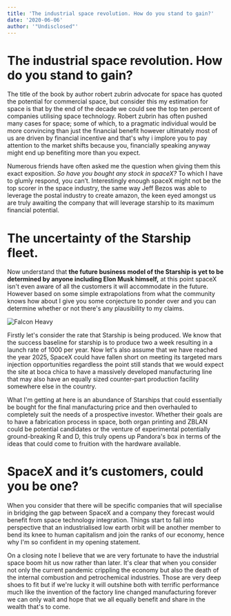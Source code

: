 ```yaml
---
title: 'The industrial space revolution. How do you stand to gain?'
date: '2020-06-06'
author: '"Undisclosed"'
---
```


# The industrial space revolution. How do you stand to gain?

The title of the book by author robert zubrin advocate for space has quoted the potential for commercial space, but consider this my estimation for space is that by the end of the decade we could see the top ten percent of companies utilising space technology. Robert zubrin has often pushed many cases for space; some of which, to a pragmatic individual would be more convincing than just the financial benefit however ultimately most of us are driven by financial incentive and that's why i implore you to pay attention to the market shifts because you, financially speaking anyway might end up benefiting more than you expect.

Numerous friends have often asked me the question when giving them this exact exposition. *So have you bought any stock in spaceX?*  To which I have to glumly respond, you can’t. Interestingly enough spaceX might not be the top scorer in the space industry, the same way Jeff Bezos was able to leverage the postal industry to create amazon, the keen eyed amongst us are truly awaiting the company that will leverage starship to its maximum financial potential.

# The uncertainty of the Starship fleet.

Now understand that **the future business model of the Starship is yet to be determined by anyone including Elon Musk himself,** at this point spaceX isn't even aware of all the customers it will accommodate in the future. However based on some simple extrapolations from what the community knows how about I give you some conjecture to ponder over and you can determine whether or not there's any plausibility to my claims.

![Falcon Heavy](https://images.unsplash.com/photo-1517976487492-5750f3195933?ixlib=rb-1.2.1&ixid=eyJhcHBfaWQiOjEyMDd9&auto=format&fit=crop&w=1350&q=80)

Firstly let's consider the rate that Starship is being produced. We know that the success baseline for starship is to produce two a week resulting in a launch rate of 1000 per year. Now let's also assume that we have reached the year 2025, SpaceX could have fallen short on meeting its targeted mars injection opportunities regardless the point still stands that we would expect the site at boca chica to have a massively developed manufacturing line that may also have an equally sized counter-part production facility somewhere else in the country.

What I'm getting at here is an abundance of Starships that could essentially be bought for the final manufacturing price and then overhauled to completely suit the needs of a prospective investor. Whether their goals are to have a fabrication process in space, both organ printing and ZBLAN could be potential candidates or the venture of experimental potentially ground-breaking R and D, this truly opens up Pandora's box in terms of the ideas that could come to fruition with the hardware available.

# SpaceX and it’s customers, could you be one?

When you consider that there will be specific companies that will specialise in bridging the gap between SpaceX and a company they forecast would benefit from space technology integration. Things start to fall into perspective that an industrialised low earth orbit will be another member to bend its knee to human capitalism and join the ranks of our economy, hence why I'm so confident in my opening statement.

On a closing note I believe that we are very fortunate to have the industrial space boom hit us now rather than later. It's clear that when you consider not only the current pandemic crippling the economy but also the death of the internal combustion and petrochemical industries. Those are very deep shoes to fit but if we're lucky it will outshine both with terrific performance much like the invention of the factory line changed manufacturing forever we can only wait and hope that we all equally benefit and share in the wealth that's to come.
